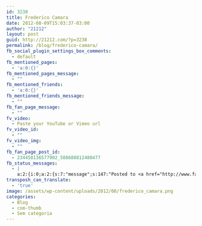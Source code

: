 ```yaml
---
id: 3238
title: Frederico Camara
date: 2012-08-09T15:03:37-03:00
author: "21212"
layout: post
guid: http://21212.com/?p=3238
permalink: /blog/frederico-camara/
fb_social_plugin_settings_box_comments:
  - default
fb_mentioned_pages:
  - 'a:0:{}'
fb_mentioned_pages_message:
  - ""
fb_mentioned_friends:
  - 'a:0:{}'
fb_mentioned_friends_message:
  - ""
fb_fan_page_message:
  - ""
fv_video:
  - Paste your YouTube or Vimeo url
fv_video_id:
  - ""
fv_video_img:
  - ""
fb_fan_page_post_id:
  - 234458136577902_508680812480477
fb_status_messages:
  - |
    a:2:{i:0;a:2:{s:7:"message";s:147:"Posted to <a href="http://www.facebook.com/234458136577902/posts/508680812480477" target="_blank">21212 Digital Accelerator's Facebook Timeline</a>";s:5:"error";s:0:"";}i:1;a:2:{s:7:"message";s:322:"Failed posting to your Facebook Timeline. Error: {"message":"Object at URL 'http://21212.com/sem-categoria/frederico-camara/' of type 'article' is invalid because it specifies multiple 'og:url' values: http://21212.com/sem-categoria/frederico-camara/, http://21212.com/sem-categoria/frederico-camara/.","type":"Exception"}";s:5:"error";s:1:"1";}}
transposh_can_translate:
  - 'true'
image: /assets/wp-content/uploads/2012/08/frederico_camara.png
categories:
  - Blog
  - com-thumb
  - Sem categoria
---
```

